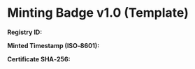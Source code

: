 # Minting Badge v1.0 (Template)

**Registry ID:** 

**Minted Timestamp (ISO‑8601):** 

**Certificate SHA‑256:**
